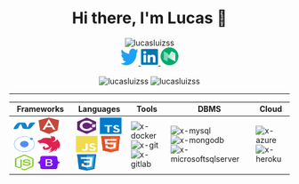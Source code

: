 <h1 align="center"> Hi there, I'm Lucas 👋 </h1>

<div align="center">
  <img src="https://gpvc.arturio.dev/lucasluizss" alt="lucasluizss" />
</div>

<div align="center">
  <a href="https://twitter.com/lucasluizss" target="_blank">
    <img alt="x-twitter" height="30" width="32" src="https://raw.githubusercontent.com/devicons/devicon/master/icons/twitter/twitter-original.svg">
  </a>
  <a href="https://www.linkedin.com/in/lucasluizss/" target="_blank">
    <img alt="x-linkedin" height="30" width="32" src="https://raw.githubusercontent.com/devicons/devicon/master/icons/linkedin/linkedin-original.svg">
  </a>
  <a href="https://medium.com/@lucasluizss" target="_blank">
    <img src="./.github/assets/img/medium.png" alt="Medium" width="32" />
  </a>
</div>

<br>

<div align="center">
  <img height="180em" src="https://github-readme-stats.vercel.app/api?username=lucasluizss&show_icons=true&theme=dracula&include_all_commits=true&count_private=true" alt="lucasluizss" />
  <img height="180em" src="https://github-readme-stats.vercel.app/api/top-langs/?username=lucasluizss&layout=compact&langs_count=7&theme=dracula" alt="lucasluizss" />
</div>

<hr>

<div style="display: inline_block" align="center">
  <table>
    <theader>
      <th>Frameworks</th>
      <th>Languages</th>
      <th>Tools</th>
      <th>DBMS</th>
      <th>Cloud</th>
    <theader>
    <tbody>
      <tr>
        <td>
          <img alt="x-dotnet" height="30" width="40" src="https://raw.githubusercontent.com/devicons/devicon/master/icons/dot-net/dot-net-plain.svg">
          <img alt="x-angular" height="30" width="40" src="https://raw.githubusercontent.com/devicons/devicon/master/icons/angularjs/angularjs-plain.svg" />
          <img alt="x-ionic" height="30" width="40" src="https://raw.githubusercontent.com/devicons/devicon/master/icons/ionic/ionic-original.svg" />
          <img alt="x-nestjs" height="30" width="40" src="https://raw.githubusercontent.com/devicons/devicon/master/icons/nestjs/nestjs-plain.svg" />
          <img alt="x-nodejs" height="30" width="40" src="https://raw.githubusercontent.com/devicons/devicon/master/icons/nodejs/nodejs-plain.svg" />
          <img alt="x-bootstrap" height="30" width="40" src="https://raw.githubusercontent.com/devicons/devicon/master/icons/bootstrap/bootstrap-original.svg" />
        </td>
        <td>
          <img alt="x-c-sharp" height="30" width="40" src="https://raw.githubusercontent.com/devicons/devicon/master/icons/csharp/csharp-plain.svg" />
          <img alt="x-Ts" height="30" width="40" src="https://raw.githubusercontent.com/devicons/devicon/master/icons/typescript/typescript-plain.svg" />
          <img alt="x-Js" height="30" width="40" src="https://raw.githubusercontent.com/devicons/devicon/master/icons/javascript/javascript-plain.svg" />
          <img alt="x-HTML" height="30" width="40" src="https://raw.githubusercontent.com/devicons/devicon/master/icons/html5/html5-original.svg" />
          <img alt="x-CSS" height="30" width="40" src="https://raw.githubusercontent.com/devicons/devicon/master/icons/css3/css3-original.svg" />
        </td>
        <td>
          <img alt="x-docker" height="30" width="40" src="https://cdn.jsdelivr.net/gh/devicons/devicon/icons/docker/docker-original.svg" />
          <img alt="x-git" height="30" width="40" src="https://cdn.jsdelivr.net/gh/devicons/devicon/icons/git/git-original.svg" />
          <img alt="x-gitlab" height="30" width="40" src="https://cdn.jsdelivr.net/gh/devicons/devicon/icons/gitlab/gitlab-original.svg" />
        </td>
        <td>
          <img alt="x-mysql" height="30" width="40" src="https://cdn.jsdelivr.net/gh/devicons/devicon/icons/mysql/mysql-plain.svg" />
          <img alt="x-mongodb" height="30" width="40" src="https://cdn.jsdelivr.net/gh/devicons/devicon/icons/mongodb/mongodb-plain.svg" />
          <img alt="x-microsoftsqlserver" height="30" width="40" src="https://cdn.jsdelivr.net/gh/devicons/devicon/icons/microsoftsqlserver/microsoftsqlserver-plain.svg" />
        </td>
        <td>
          <img alt="x-azure" height="30" width="40" src="https://cdn.jsdelivr.net/gh/devicons/devicon/icons/azure/azure-plain.svg" />
          <img alt="x-heroku" height="30" width="40" src="https://cdn.jsdelivr.net/gh/devicons/devicon/icons/heroku/heroku-plain.svg" />
        </td>
      </tr>
    </tbody>
  </table>
</div>

<!--
**lucasluizss/lucasluizss** is a ✨ _special_ ✨ repository because its `README.md` (this file) appears on your GitHub profile.

Here are some ideas to get you started:

- 🔭 I’m currently working on ...
- 🌱 I’m currently learning ...
- 👯 I’m looking to collaborate on ...
- 🤔 I’m looking for help with ...
- 💬 Ask me about ...
- 📫 How to reach me: ...
- 😄 Pronouns: ...
- ⚡ Fun fact: ...
-->
